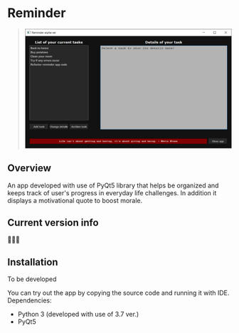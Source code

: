 # Reminder
>![](images/reminder_app_alpha.png)
## Overview
An app developed with use of PyQt5 library that helps be organized and keeps track of user's progress in everyday life challenges. In addition it displays a motivational quote to boost morale.
## Current version info
 :construction::construction::construction:
## Installation
To be developed

You can try out the app by copying the source code and running it with IDE.
Dependencies:
- Python 3 (developed with use of 3.7 ver.)
- PyQt5
